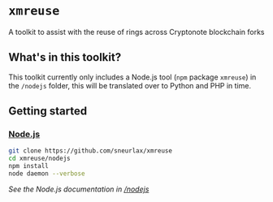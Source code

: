 # `xmreuse`

A toolkit to assist with the reuse of rings across Cryptonote blockchain forks

## What's in this toolkit?
This toolkit currently only includes a Node.js tool (`npm` package `xmreuse`) in the `/nodejs` folder, this will be translated over to Python and PHP in time.

## Getting started
### [Node.js](https://github.com/sneurlax/xmreuse/tree/master/nodejs)

```bash
git clone https://github.com/sneurlax/xmreuse
cd xmreuse/nodejs
npm install
node daemon --verbose
```

*See the Node.js documentation in [/nodejs]((https://github.com/sneurlax/xmreuse/tree/master/nodejs))*